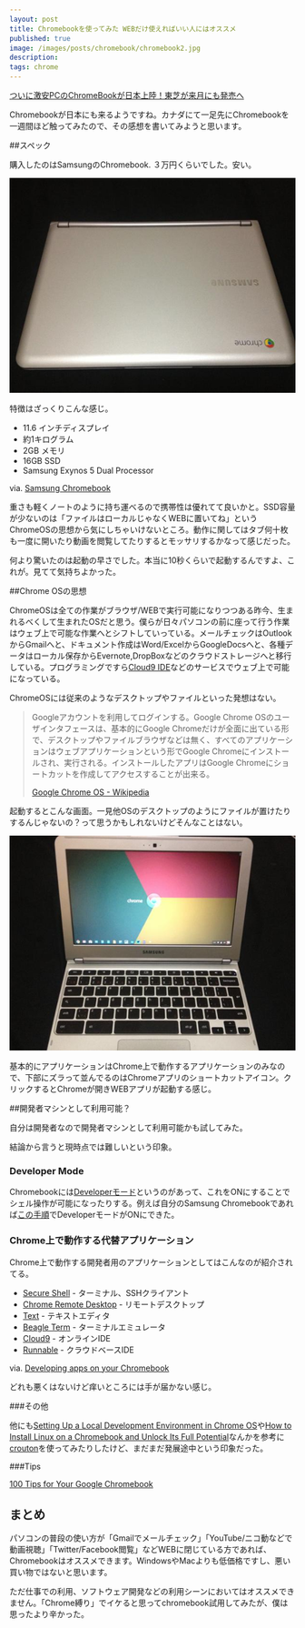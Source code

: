 ```yaml
---
layout: post
title: Chromebookを使ってみた WEBだけ使えればいい人にはオススメ
published: true
image: /images/posts/chromebook/chromebook2.jpg
description:
tags: chrome
---
```


[ついに激安PCのChromeBookが日本上陸！東芝が来月にも発売へ](http://blog.livedoor.jp/itsoku/archives/37545648.html)

Chromebookが日本にも来るようですね。カナダにて一足先にChromebookを一週間ほど触ってみたので、その感想を書いてみようと思います。

##スペック

購入したのはSamsungのChromebook. ３万円くらいでした。安い。

![chromebook pic 1](/images/posts/chromebook/chromebook1.jpg)

特徴はざっくりこんな感じ。

* 11.6 インチディスプレイ
* 約1キログラム
* 2GB メモリ
* 16GB SSD
* Samsung Exynos 5 Dual Processor

via. [Samsung Chromebook](https://www.google.com/intl/ms/chrome/devices/samsung-chromebook.html#specs)

重さも軽くノートのように持ち運べるので携帯性は優れてて良いかと。SSD容量が少ないのは「ファイルはローカルじゃなくWEBに置いてね」というChromeOSの思想から気にしちゃいけないところ。動作に関してはタブ何十枚も一度に開いたり動画を閲覧してたりするとモッサリするかなって感じだった。

何より驚いたのは起動の早さでした。本当に10秒くらいで起動するんですよ、これが。見てて気持ちよかった。

##Chrome OSの思想

ChromeOSは全ての作業がブラウザ/WEBで実行可能になりつつある昨今、生まれるべくして生まれたOSだと思う。僕らが日々パソコンの前に座って行う作業はウェブ上で可能な作業へとシフトしていっている。メールチェックはOutlookからGmailへと、ドキュメント作成はWord/ExcelからGoogleDocsへと、各種データはローカル保存からEvernote,DropBoxなどのクラウドストレージへと移行している。プログラミングですら[Cloud9 IDE](https://c9.io/)などのサービスでウェブ上で可能になっている。

ChromeOSには従来のようなデスクトップやファイルといった発想はない。

> Googleアカウントを利用してログインする。Google Chrome OSのユーザインタフェースは、基本的にGoogle Chromeだけが全面に出ている形で、デスクトップやファイルブラウザなどは無く、すべてのアプリケーションはウェブアプリケーションという形でGoogle Chromeにインストールされ、実行される。インストールしたアプリはGoogle Chromeにショートカットを作成してアクセスすることが出来る。
>
> [Google Chrome OS - Wikipedia](http://ja.wikipedia.org/wiki/Google_Chrome_OS)

起動するとこんな画面。一見他OSのデスクトップのようにファイルが置けたりするんじゃないの？って思うかもしれないけどそんなことはない。

![chromebook pic 2](/images/posts/chromebook/chromebook2.jpg)

基本的にアプリケーションはChrome上で動作するアプリケーションのみなので、下部にズラって並んでるのはChromeアプリのショートカットアイコン。クリックするとChromeが開きWEBアプリが起動する感じ。

##開発者マシンとして利用可能？

自分は開発者なので開発者マシンとして利用可能かも試してみた。

結論から言うと現時点では難しいという印象。

### Developer Mode

Chromebookには[Developerモード](http://www.chromium.org/chromium-os/chromiumos-design-docs/developer-mode)というのがあって、これをONにすることでシェル操作が可能になったりする。例えば自分のSamsung Chromebookであれば[この手順](http://www.chromium.org/chromium-os/developer-information-for-chrome-os-devices/samsung-arm-chromebook#TOC-Developer-Mode)でDeveloperモードがONにできた。

### Chrome上で動作する代替アプリケーション

Chrome上で動作する開発者用のアプリケーションとしてはこんなのが紹介されてる。

* [Secure Shell](https://chrome.google.com/webstore/detail/secure-shell/pnhechapfaindjhompbnflcldabbghjo) - ターミナル、SSHクライアント
* [Chrome Remote Desktop](https://chrome.google.com/webstore/detail/chrome-remote-desktop/gbchcmhmhahfdphkhkmpfmihenigjmpp) - リモートデスクトップ
* [Text](https://chrome.google.com/webstore/detail/text/mmfbcljfglbokpmkimbfghdkjmjhdgbg) - テキストエディタ
* [Beagle Term](https://chrome.google.com/webstore/detail/beagle-term/gkdofhllgfohlddimiiildbgoggdpoea) - ターミナルエミュレータ
* [Cloud9](https://chrome.google.com/webstore/detail/cloud9/nbdmccoknlfggadpfkmcpnamfnbkmkcp) - オンラインIDE
* [Runnable](http://runnable.com/) - クラウドベースIDE

via. [Developing apps on your Chromebook](http://www.chromium.org/chromium-os/developing-apps-on-your-chromium-os-device)

どれも悪くはないけど痒いところには手が届かない感じ。

###その他

他にも[Setting Up a Local Development Environment in Chrome OS](http://jeremyckahn.github.io/blog/2013/02/09/setting-up-a-local-development-environment-in-chrome-os/)や[How to Install Linux on a Chromebook and Unlock Its Full Potential](http://lifehacker.com/how-to-install-linux-on-a-chromebook-and-unlock-its-ful-509039343)なんかを参考に[crouton](https://github.com/dnschneid/crouton)を使ってみたりしたけど、まだまだ発展途中という印象だった。

###Tips

[100 Tips for Your Google Chromebook](http://www.chromestory.com/google-chromebook/)

## まとめ

パソコンの普段の使い方が「Gmailでメールチェック」「YouTube/ニコ動などで動画視聴」「Twitter/Facebook閲覧」などWEBに閉じている方であれば、Chromebookはオススメできます。WindowsやMacよりも低価格ですし、悪い買い物ではないと思います。

ただ仕事での利用、ソフトウェア開発などの利用シーンにおいてはオススメできません。「Chrome縛り」でイケると思ってchromebook試用してみたが、僕は思ったより辛かった。
